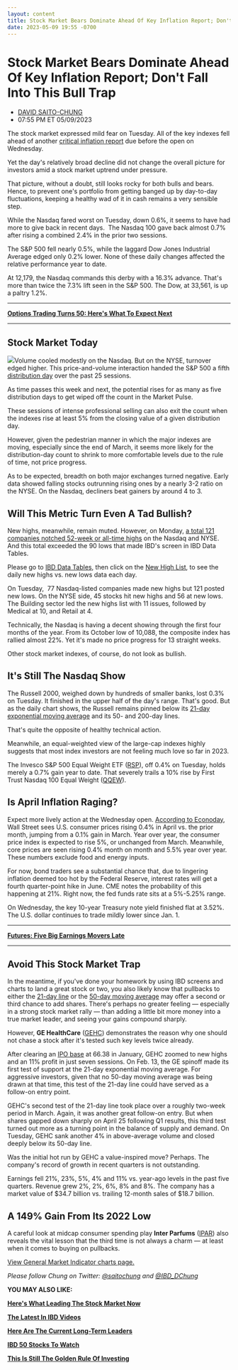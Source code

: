 ```yaml
---
layout: content
title: Stock Market Bears Dominate Ahead Of Key Inflation Report; Don't Fall Into This Bull Trap
date: 2023-05-09 19:55 -0700
---
```



Stock Market Bears Dominate Ahead Of Key Inflation Report; Don't Fall Into This Bull Trap
==========================================================================================




* [DAVID SAITO-CHUNG](https://www.investors.com/author/chungd/ "Posts by DAVID SAITO-CHUNG")
* 07:55 PM ET 05/09/2023




The stock market expressed mild fear on Tuesday. All of the key indexes fell ahead of another [critical inflation report](https://research.investors.com/economic-calendar/) due before the open on Wednesday.




Yet the day's relatively broad decline did not change the overall picture for investors amid a stock market uptrend under pressure.


That picture, without a doubt, still looks rocky for both bulls and bears. Hence, to prevent one's portfolio from getting banged up by day-to-day fluctuations, keeping a healthy wad of it in cash remains a very sensible step.


While the Nasdaq fared worst on Tuesday, down 0.6%, it seems to have had more to give back in recent days.  The Nasdaq 100 gave back almost 0.7% after rising a combined 2.4% in the prior two sessions.


The S&P 500 fell nearly 0.5%, while the laggard Dow Jones Industrial Average edged only 0.2% lower. None of these daily changes affected the relative performance year to date.


At 12,179, the Nasdaq commands this derby with a 16.3% advance. That's more than twice the 7.3% lift seen in the S&P 500. The Dow, at 33,561, is up a paltry 1.2%.




---


[**Options Trading Turns 50: Here's What To Expect Next**](https://www.investors.com/news/options-trading-today-after-50-years-of-growth/)




---


Stock Market Today
------------------


![](https://www.investors.com/wp-content/uploads/2023/05/MP050923-208x300.jpg)Volume cooled modestly on the Nasdaq. But on the NYSE, turnover edged higher. This price-and-volume interaction handed the S&P 500 a fifth [distribution day](https://www.investors.com/how-to-invest/investors-corner/how-do-you-spot-a-major-market-top-easy-look-for-heavy-distribution/) over the past 25 sessions.


As time passes this week and next, the potential rises for as many as five distribution days to get wiped off the count in the Market Pulse.


These sessions of intense professional selling can also exit the count when the indexes rise at least 5% from the closing value of a given distribution day.


However, given the pedestrian manner in which the major indexes are moving, especially since the end of March, it seems more likely for the distribution-day count to shrink to more comfortable levels due to the rule of time, not price progress.


As to be expected, breadth on both major exchanges turned negative. Early data showed falling stocks outrunning rising ones by a nearly 3-2 ratio on the NYSE. On the Nasdaq, decliners beat gainers by around 4 to 3.


Will This Metric Turn Even A Tad Bullish?
-----------------------------------------


New highs, meanwhile, remain muted. However, on Monday, [a total 121 companies notched 52-week or all-time highs](https://www.investors.com/data-tables/new-high-list-may-08-2023/) on the Nasdaq and NYSE. And this total exceeded the 90 lows that made IBD's screen in IBD Data Tables.


Please go to [IBD Data Tables](https://www.investors.com/ibd-data-tables/), then click on the [New High List](https://www.investors.com/data-tables/new-high-list-may-09-2023/), to see the daily new highs vs. new lows data each day.


On Tuesday,  77 Nasdaq-listed companies made new highs but 121 posted new lows. On the NYSE side, 45 stocks hit new highs and 56 at new lows.  The Building sector led the new highs list with 11 issues, followed by Medical at 10, and Retail at 4.


Technically, the Nasdaq is having a decent showing through the first four months of the year. From its October low of 10,088, the composite index has rallied almost 22%. Yet it's made no price progress for 13 straight weeks.


Other stock market indexes, of course, do not look as bullish.


It's Still The Nasdaq Show
--------------------------


The Russell 2000, weighed down by hundreds of smaller banks, lost 0.3% on Tuesday. It finished in the upper half of the day's range. That's good. But as the daily chart shows, the Russell remains pinned below its [21-day exponential moving average](https://www.investors.com/how-to-invest/investors-corner/what-is-the-21-day-exponential-moving-average/) and its 50- and 200-day lines.



That's quite the opposite of healthy technical action.


Meanwhile, an equal-weighted view of the large-cap indexes highly suggests that most index investors are not feeling much love so far in 2023.



The Invesco S&P 500 Equal Weight ETF ([RSP](https://research.investors.com/quote.aspx?symbol=RSP)), off 0.4% on Tuesday, holds merely a 0.7% gain year to date. That severely trails a 10% rise by First Trust Nasdaq 100 Equal Weight ([QQEW](https://research.investors.com/quote.aspx?symbol=QQEW)).


Is April Inflation Raging?
--------------------------


Expect more lively action at the Wednesday open. [According to Econoday](https://research.investors.com/economic-calendar/), Wall Street sees U.S. consumer prices rising 0.4% in April vs. the prior month, jumping from a 0.1% gain in March. Year over year, the consumer price index is expected to rise 5%, or unchanged from March. Meanwhile, core prices are seen rising 0.4% month on month and 5.5% year over year. These numbers exclude food and energy inputs.


For now, bond traders see a substantial chance that, due to lingering inflation deemed too hot by the Federal Reserve, interest rates will get a fourth quarter-point hike in June. CME notes the probability of this happening at 21%. Right now, the fed funds rate sits at a 5%-5.25% range.


On Wednesday, the key 10-year Treasury note yield finished flat at 3.52%. The U.S. dollar continues to trade mildly lower since Jan. 1.




---


[**Futures: Five Big Earnings Movers Late**](https://www.investors.com/market-trend/stock-market-today/dow-jones-futures-airbnb-celsius-lead-earnings-movers-market-rally-await-inflation-report-on-tap/)




---


Avoid This Stock Market Trap
----------------------------


In the meantime, if you've done your homework by using IBD screens and charts to land a great stock or two, you also likely know that pullbacks to either the [21-day line](https://www.investors.com/how-to-invest/investors-corner/what-is-the-21-day-exponential-moving-average/) or the [50-day moving average](https://www.investors.com/how-to-invest/investors-corner/what-is-the-50-day-moving-average-when-to-buy-or-sell-growth-stocks/) may offer a second or third chance to add shares. There's perhaps no greater feeling — especially in a strong stock market rally — than adding a little bit more money into a true market leader, and seeing your gains compound sharply.



However, **GE HealthCare** ([GEHC](https://research.investors.com/quote.aspx?symbol=GEHC)) demonstrates the reason why one should not chase a stock after it's tested such key levels twice already.


After clearing an [IPO base](https://www.investors.com/how-to-invest/investors-corner/ipo-bases-rich-gains/) at 66.38 in January, GEHC zoomed to new highs and an 11% profit in just seven sessions. On Feb. 13, the GE spinoff made its first test of support at the 21-day exponential moving average. For aggressive investors, given that no 50-day moving average was being drawn at that time, this test of the 21-day line could have served as a follow-on entry point.


GEHC's second test of the 21-day line took place over a roughly two-week period in March. Again, it was another great follow-on entry. But when shares gapped down sharply on April 25 following Q1 results, this third test turned out more as a turning point in the balance of supply and demand. On Tuesday, GEHC sank another 4% in above-average volume and closed deeply below its 50-day line.


Was the initial hot run by GEHC a value-inspired move? Perhaps. The company's record of growth in recent quarters is not outstanding.


Earnings fell 21%, 23%, 5%, 4% and 11% vs. year-ago levels in the past five quarters. Revenue grew 2%, 2%, 6%, 8% and 8%. The company has a market value of $34.7 billion vs. trailing 12-month sales of $18.7 billion.


A 149% Gain From Its 2022 Low
-----------------------------



A careful look at midcap consumer spending play **Inter Parfums** ([IPAR](https://research.investors.com/quote.aspx?symbol=IPAR)) also reveals the vital lesson that the third time is not always a charm — at least when it comes to buying on pullbacks.


[View General Market Indicator charts page.](https://www.investors.com/wp-content/uploads/2023/05/DailyGMI_050923.pdf)


*Please follow Chung on Twitter:* [*@saitochung*](https://twitter.com/SaitoChung) *and* [*@IBD\_DChung*](https://twitter.com/IBD_DChung)


**YOU MAY ALSO LIKE:**


[**Here's What Leading The Stock Market Now**](https://leaderboard.investors.com/#/leaders/leadersnearabuypoint)


[**The Latest In IBD Videos**](https://www.investors.com/ibd-videos)


[**Here Are The Current Long-Term Leaders**](https://www.investors.com/research/best-stocks-to-buy-now-long-term-stocks-ibd-long-term-leaders-list/)


[**IBD 50 Stocks To Watch**](https://www.investors.com/research/ibd-50-growth-stocks-to-watch/)


[**This Is Still The Golden Rule Of Investing**](https://www.investors.com/how-to-invest/investors-corner/still-the-no-1-rule-for-stock-investors-always-cut-your-losses-short/)




